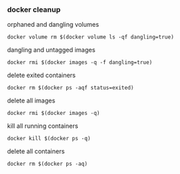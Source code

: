 ### docker cleanup

orphaned and dangling volumes
```
docker volume rm $(docker volume ls -qf dangling=true)
```

dangling and untagged images
```
docker rmi $(docker images -q -f dangling=true)
```

delete exited containers
```
docker rm $(docker ps -aqf status=exited)
```

delete all images
```
docker rmi $(docker images -q)
```

kill all running containers
```
docker kill $(docker ps -q)
```

delete all containers
```
docker rm $(docker ps -aq)
```

